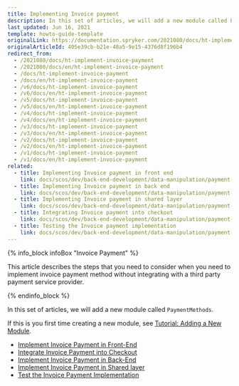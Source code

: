 ```yaml
---
title: Implementing Invoice payment
description: In this set of articles, we will add a new module called PaymentMethods.
last_updated: Jun 16, 2021
template: howto-guide-template
originalLink: https://documentation.spryker.com/2021080/docs/ht-implement-invoice-payment
originalArticleId: 405e39cb-b21e-48a5-9e15-4376d8f196b4
redirect_from:
  - /2021080/docs/ht-implement-invoice-payment
  - /2021080/docs/en/ht-implement-invoice-payment
  - /docs/ht-implement-invoice-payment
  - /docs/en/ht-implement-invoice-payment
  - /v6/docs/ht-implement-invoice-payment
  - /v6/docs/en/ht-implement-invoice-payment
  - /v5/docs/ht-implement-invoice-payment
  - /v5/docs/en/ht-implement-invoice-payment
  - /v4/docs/ht-implement-invoice-payment
  - /v4/docs/en/ht-implement-invoice-payment
  - /v3/docs/ht-implement-invoice-payment
  - /v3/docs/en/ht-implement-invoice-payment
  - /v2/docs/ht-implement-invoice-payment
  - /v2/docs/en/ht-implement-invoice-payment
  - /v1/docs/ht-implement-invoice-payment
  - /v1/docs/en/ht-implement-invoice-payment
related:
  - title: Implementing Invoice payment in front end
    link: docs/scos/dev/back-end-development/data-manipulation/payment-methods/invoice/implementing-invoice-payment-in-front-end.html
  - title: Implementing Invoice payment in back end
    link: docs/scos/dev/back-end-development/data-manipulation/payment-methods/invoice/implementing-invoice-payment-in-back-end.html
  - title: Implementing Invoice payment in shared layer
    link: docs/scos/dev/back-end-development/data-manipulation/payment-methods/invoice/implementing-invoice-payment-in-shared-layer.html
  - title: Integrating Invoice payment into checkout
    link: docs/scos/dev/back-end-development/data-manipulation/payment-methods/invoice/integrating-invoice-payment-into-checkout.html
  - title: Testing the Invoice payment implementation
    link: docs/scos/dev/back-end-development/data-manipulation/payment-methods/invoice/testing-the-invoice-payment-implementation.html
---
```


{% info_block infoBox "Invoice Payment" %}

This article describes the steps that you need to consider when you need to implement invoice payment method without integrating with a third party payment service provider.

{% endinfo_block %}

In this set of articles, we will add a new module called `PaymentMethods`.

If this is you first time creating a new module, see [Tutorial: Adding a New Module](/docs/scos/dev/back-end-development/extending-spryker/development-strategies/project-modules/adding-a-new-module.html).

* [Implement Invoice Payment in Front-End](/docs/scos/dev/back-end-development/data-manipulation/payment-methods/invoice/implementing-invoice-payment-in-front-end.html)
* [Integrate Invoice Payment into Checkout](/docs/scos/dev/back-end-development/data-manipulation/payment-methods/invoice/integrating-invoice-payment-into-checkout.html)
* [Implement Invoice Payment in Back-End](/docs/scos/dev/back-end-development/data-manipulation/payment-methods/invoice/implementing-invoice-payment-in-back-end.html)
* [Implement Invoice Payment in Shared layer](/docs/scos/dev/back-end-development/data-manipulation/payment-methods/invoice/implementing-invoice-payment-in-front-end.html)
* [Test the Invoice Payment Implementation](/docs/scos/dev/back-end-development/data-manipulation/payment-methods/invoice/testing-the-invoice-payment-implementation.html)

